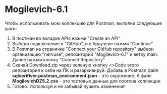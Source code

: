 # Mogilevich-6.1

Чтобы использовать мою коллекцию для Postman, выполни следующие шаги:

1. В постман во вкладке APIs нажми "Create an API"
2. Выбери подключение к "GitHub", и в браузере нажми "Continue"
3. В Postman на страничке "Connect your GitHub repository" выбери организацию "nervuse", репозиторий "Mogilevich-6.1" и ветку main. Далее нажми кнопку "Connect Repository"
4. Скачай Download.zip через зеленую кнопку <>Code этого репозитория к себе на ПК и разархивируй. Добавь в Postman файл **sqlverifiver.postman_environment.json** - это окружение. А файл **MogilevichDZ5.2.csv** - это тестовые данные для прогона коллекции
5. Готово. Используй и не забывай пушить изменения!
